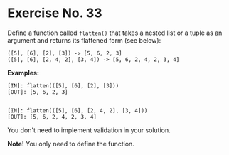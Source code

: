 # Exercise No. 33

Define a function called `flatten()` that takes a nested list or a tuple as an argument and returns its flattened form (see below):


    ([5], [6], [2], [3]) -> [5, 6, 2, 3]
    ([5], [6], [2, 4, 2], [3, 4]) -> [5, 6, 2, 4, 2, 3, 4]


**Examples:**


    [IN]: flatten(([5], [6], [2], [3]))
    [OUT]: [5, 6, 2, 3]


    [IN]: flatten(([5], [6], [2, 4, 2], [3, 4]))
    [OUT]: [5, 6, 2, 4, 2, 3, 4]


You don't need to implement validation in your solution.


**Note!** You only need to define the function.